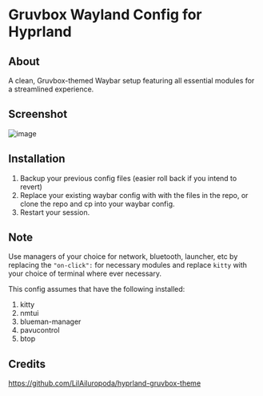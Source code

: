 # Gruvbox Wayland Config for Hyprland

## About
A clean, Gruvbox-themed Waybar setup featuring all essential modules for a streamlined experience.

## Screenshot
![image](https://github.com/user-attachments/assets/614d30b5-3ef2-4e49-b181-e8a8b66380d3)

## Installation
1) Backup your previous config files (easier roll back if you intend to revert)
2) Replace your existing waybar config with with the files in the repo, or clone the repo and cp into your waybar config.
4) Restart your session.

## Note
Use managers of your choice for network, bluetooth, launcher, etc by replacing the `"on-click":` for necessary modules and replace `kitty` with your choice of terminal where ever necessary.

This config assumes that have the following installed:
1) kitty
2) nmtui
3) blueman-manager
4) pavucontrol
5) btop

## Credits
https://github.com/LilAiluropoda/hyprland-gruvbox-theme





